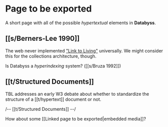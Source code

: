 # Page to be exported

A short page with all of the possible _hypertextual_ elements in **Databyss**.

## [[s/Berners-Lee 1990]]

⁠The web never implemented ["Link to Living"](http://info.cern.ch/hypertext/WWW/DesignIssues/LinkToLiving.html) universally. We might consider this for the collections architecture, though.

Is Databyss a _hyperindexing_ system? ([[s/Bruza 1992]])

## [[t/Structured Documents]]

TBL addresses an early W3 debate about whether to standardize the structure of a [[t/hypertext]] document or not.

/-- [[t/Structured Documents]] --/

How about some [[Linked page to be exported|embedded media]]?
